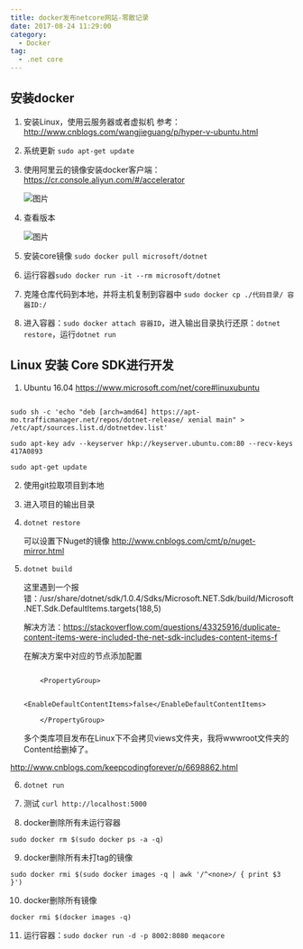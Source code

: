 ```yaml
---
title: docker发布netcore网站-零散记录
date: 2017-08-24 11:29:00
category:
  - Docker
tag:
  - .net core
---
```


## 安装docker

1. 安装Linux，使用云服务器或者虚拟机 参考：http://www.cnblogs.com/wangjieguang/p/hyper-v-ubuntu.html

2. 系统更新 `sudo apt-get update`

3. 使用阿里云的镜像安装docker客户端：https://cr.console.aliyun.com/#/accelerator

    ![图片](https://dn-coding-net-production-pp.qbox.me/2c28a309-16dc-4d3d-a1be-5fcb51eba8fc.png)

4. 查看版本

    ![图片](https://dn-coding-net-production-pp.qbox.me/f4fae61f-166d-4bf9-89e4-acd05b1e38b8.png)

5. 安装core镜像 `sudo docker pull microsoft/dotnet`

6. 运行容器`sudo docker run -it --rm microsoft/dotnet`

7. 克隆仓库代码到本地，并将主机复制到容器中 `sudo docker cp ./代码目录/ 容器ID:/`

8. 进入容器：`sudo docker attach 容器ID`，进入输出目录执行还原：`dotnet restore`，运行`dotnet run`





## Linux 安装 Core SDK进行开发

1. Ubuntu 16.04 https://www.microsoft.com/net/core#linuxubuntu



``` 

sudo sh -c 'echo "deb [arch=amd64] https://apt-mo.trafficmanager.net/repos/dotnet-release/ xenial main" > /etc/apt/sources.list.d/dotnetdev.list'

sudo apt-key adv --keyserver hkp://keyserver.ubuntu.com:80 --recv-keys 417A0893

sudo apt-get update

```



2. 使用git拉取项目到本地



3. 进入项目的输出目录

4. `dotnet restore`

    可以设置下Nuget的镜像 http://www.cnblogs.com/cmt/p/nuget-mirror.html

5. `dotnet build` 

    这里遇到一个报错：/usr/share/dotnet/sdk/1.0.4/Sdks/Microsoft.NET.Sdk/build/Microsoft.NET.Sdk.DefaultItems.targets(188,5)

    解决方法：https://stackoverflow.com/questions/43325916/duplicate-content-items-were-included-the-net-sdk-includes-content-items-f

    在解决方案中对应的节点添加配置

    ```

        <PropertyGroup>

            <EnableDefaultContentItems>false</EnableDefaultContentItems>

        </PropertyGroup>

    ```

    多个类库项目发布在Linux下不会拷贝views文件夹，我将wwwroot文件夹的Content给删掉了。

http://www.cnblogs.com/keepcodingforever/p/6698862.html

6. `dotnet run`

7. 测试 `curl http://localhost:5000`



8. docker删除所有未运行容器

`sudo docker rm $(sudo docker ps -a -q)`

9. docker删除所有未打tag的镜像

`sudo docker rmi $(sudo docker images -q | awk '/^<none>/ { print $3 }')`

10. docker删除所有镜像

`docker rmi $(docker images -q)`

11. 运行容器：`sudo docker run -d -p 8002:8080 meqacore`
